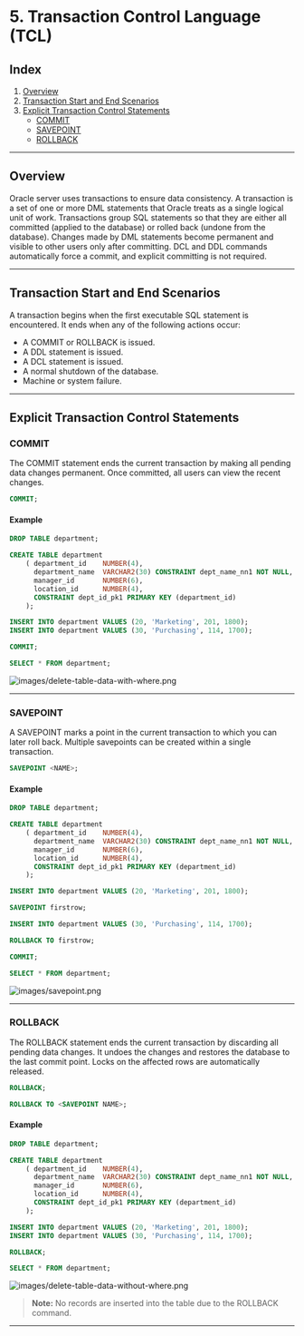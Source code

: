 # 5. Transaction Control Language (TCL)

## Index
1. [Overview](#overview)
2. [Transaction Start and End Scenarios](#transaction-start-and-end-scenarios)
3. [Explicit Transaction Control Statements](#explicit-transaction-control-statements)
   - [COMMIT](#commit)
   - [SAVEPOINT](#savepoint)
   - [ROLLBACK](#rollback)

---

## Overview

Oracle server uses transactions to ensure data consistency. A transaction is a set of one or more DML statements that Oracle treats as a single logical unit of work. Transactions group SQL statements so that they are either all committed (applied to the database) or rolled back (undone from the database). Changes made by DML statements become permanent and visible to other users only after committing. DCL and DDL commands automatically force a commit, and explicit committing is not required.

---

## Transaction Start and End Scenarios

A transaction begins when the first executable SQL statement is encountered. It ends when any of the following actions occur:
- A COMMIT or ROLLBACK is issued.
- A DDL statement is issued.
- A DCL statement is issued.
- A normal shutdown of the database.
- Machine or system failure.

---

## Explicit Transaction Control Statements

### COMMIT

The COMMIT statement ends the current transaction by making all pending data changes permanent. Once committed, all users can view the recent changes.

```sql
COMMIT;
```

#### Example
```sql
DROP TABLE department;

CREATE TABLE department
    ( department_id    NUMBER(4), 
      department_name  VARCHAR2(30) CONSTRAINT dept_name_nn1 NOT NULL,
      manager_id       NUMBER(6),
      location_id      NUMBER(4),
      CONSTRAINT dept_id_pk1 PRIMARY KEY (department_id)
    );

INSERT INTO department VALUES (20, 'Marketing', 201, 1800);
INSERT INTO department VALUES (30, 'Purchasing', 114, 1700);

COMMIT;
```

```sql
SELECT * FROM department;
```

![images/delete-table-data-with-where.png](/01.%20basic-sql/images/delete-table-data-with-where.png?raw=true)

---

### SAVEPOINT

A SAVEPOINT marks a point in the current transaction to which you can later roll back. Multiple savepoints can be created within a single transaction.

```sql
SAVEPOINT <NAME>;
```

#### Example
```sql
DROP TABLE department;

CREATE TABLE department
    ( department_id    NUMBER(4), 
      department_name  VARCHAR2(30) CONSTRAINT dept_name_nn1 NOT NULL,
      manager_id       NUMBER(6),
      location_id      NUMBER(4),
      CONSTRAINT dept_id_pk1 PRIMARY KEY (department_id)
    );

INSERT INTO department VALUES (20, 'Marketing', 201, 1800);

SAVEPOINT firstrow;

INSERT INTO department VALUES (30, 'Purchasing', 114, 1700);

ROLLBACK TO firstrow;

COMMIT;
```

```sql
SELECT * FROM department;
```

![images/savepoint.png](/01.%20basic-sql/images/savepoint.png?raw=true)

---

### ROLLBACK

The ROLLBACK statement ends the current transaction by discarding all pending data changes. It undoes the changes and restores the database to the last commit point. Locks on the affected rows are automatically released.

```sql
ROLLBACK;

ROLLBACK TO <SAVEPOINT NAME>;
```

#### Example
```sql
DROP TABLE department;

CREATE TABLE department
    ( department_id    NUMBER(4), 
      department_name  VARCHAR2(30) CONSTRAINT dept_name_nn1 NOT NULL,
      manager_id       NUMBER(6),
      location_id      NUMBER(4),
      CONSTRAINT dept_id_pk1 PRIMARY KEY (department_id)
    );

INSERT INTO department VALUES (20, 'Marketing', 201, 1800);
INSERT INTO department VALUES (30, 'Purchasing', 114, 1700);

ROLLBACK;
```

```sql
SELECT * FROM department;
```

![images/delete-table-data-without-where.png](/01.%20basic-sql/images/delete-table-data-without-where.png?raw=true)

> **Note:** No records are inserted into the table due to the ROLLBACK command.

---
